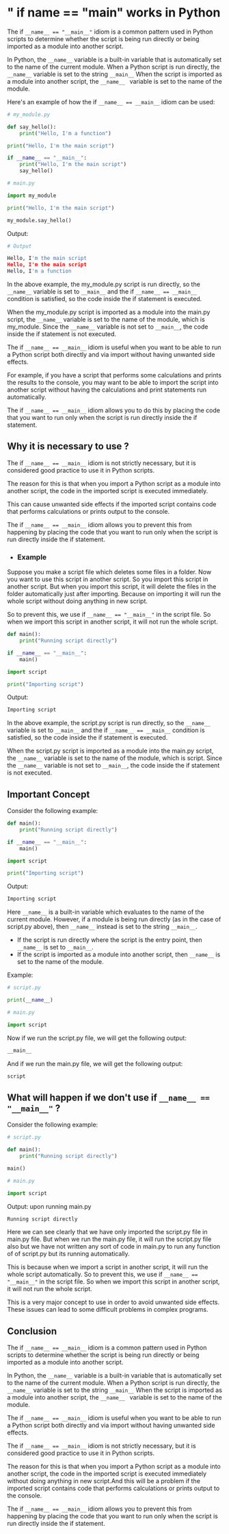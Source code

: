 # " if __name__ == "__main__" works in Python

The if ```__name__ == "__main__"``` idiom is a common pattern used in Python scripts to determine whether the script is being run directly or being imported as a module into another script.

In Python, the ```__name__``` variable is a built-in variable that is automatically set to the name of the current module. When a Python script is run directly, the ```__name__``` variable is set to the string ```__main__``` When the script is imported as a module into another script, the ```__name__ ``` variable is set to the name of the module.

Here's an example of how the if ```__name__ == __main__``` idiom can be used:

```python
# my_module.py

def say_hello():
    print("Hello, I'm a function")

print("Hello, I'm the main script")

if __name__ == "__main__":
    print("Hello, I'm the main script")
    say_hello()
```

```python
# main.py

import my_module

print("Hello, I'm the main script")

my_module.say_hello()
```

Output:

```python
# Output

Hello, I'm the main script
Hello, I'm the main script
Hello, I'm a function
```

In the above example, the my_module.py script is run directly, so the ```__name__``` variable is set to ```__main__``` and the if ```__name__ == __main__``` condition is satisfied, so the code inside the if statement is executed.

When the my_module.py script is imported as a module into the main.py script, the ```__name__``` variable is set to the name of the module, which is my_module. Since the ```__name__``` variable is not set to ```__main__```, the code inside the if statement is not executed.

The if ```__name__ == __main__``` idiom is useful when you want to be able to run a Python script both directly and via import without having unwanted side effects.

For example, if you have a script that performs some calculations and prints the results to the console, you may want to be able to import the script into another script without having the calculations and print statements run automatically.

The if ```__name__ == __main__``` idiom allows you to do this by placing the code that you want to run only when the script is run directly inside the if statement.

## Why it is necessary to use ?

The if ```__name__ == __main__``` idiom is not strictly necessary, but it is considered good practice to use it in Python scripts.

The reason for this is that when you import a Python script as a module into another script, the code in the imported script is executed immediately.

This can cause unwanted side effects if the imported script contains code that performs calculations or prints output to the console.

The if ```__name__ == __main__``` idiom allows you to prevent this from happening by placing the code that you want to run only when the script is run directly inside the if statement.

- ### Example

Suppose you make a script file which deletes some files in a folder. Now you want to use this script in another script. So you import this script in another script. But when you import this script, it will delete the files in the folder automatically just after importing. Because on importing it will run the whole script without doing anything in new script. 

So to prevent this, we use if ```__name__ == "__main__"``` in the script file. So when we import this script in another script, it will not run the whole script.

```python
def main():
    print("Running script directly")

if __name__ == "__main__":
    main()
```

```python
import script

print("Importing script")
```

Output:

```python
Importing script
```

In the above example, the script.py script is run directly, so the ```__name__``` variable is set to ```__main__``` and the if ```__name__ == __main__``` condition is satisfied, so the code inside the if statement is executed.

When the script.py script is imported as a module into the main.py script, the ```__name__``` variable is set to the name of the module, which is script. Since the ```__name__``` variable is not set to ```__main__```, the code inside the if statement is not executed.

## Important Concept

Consider the following example:

```python
def main():
    print("Running script directly")

if __name__ == "__main__":
    main()
```

```python
import script

print("Importing script")
```

Output:

```python
Importing script
```

Here ```__name__``` is a built-in variable which evaluates to the name of the current module. However, if a module is being run directly (as in the case of script.py above), then ```__name__``` instead is set to the string ```__main__```.

- If the script is run directly where the script is the entry point, then ```__name__``` is set to ```__main__```.
- If the script is imported as a module into another script, then ```__name__``` is set to the name of the module.

Example:

```python
# script.py

print(__name__)
```

```python
# main.py

import script
```

Now if we run the script.py file, we will get the following output:

```python
__main__
```

And if we run the main.py file, we will get the following output:

```python
script
```

## What will happen if we don't use if ```__name__ == "__main__"``` ?

Consider the following example:

```python
# script.py

def main():
    print("Running script directly")

main()
```

```python
# main.py

import script
```

Output: upon running main.py

```python
Running script directly
```

Here we can see clearly that we have only imported the script.py file in main.py file. But when we run the main.py file, it will run the script.py file also but we have not written any sort of code in main.py to run any function of of script.py but its running automatically.

This is because when we import a script in another script, it will run the whole script automatically. So to prevent this, we use if ```__name__ == "__main__"``` in the script file. So when we import this script in another script, it will not run the whole script.

This is a very major concept to use in order to avoid unwanted side effects. These issues can lead to some difficult problems in complex programs.

## Conclusion

The if ```__name__ == __main__``` idiom is a common pattern used in Python scripts to determine whether the script is being run directly or being imported as a module into another script.

In Python, the ```__name__``` variable is a built-in variable that is automatically set to the name of the current module. When a Python script is run directly, the ```__name__``` variable is set to the string ```__main__``` When the script is imported as a module into another script, the ```__name__ ``` variable is set to the name of the module.

The if ```__name__ == __main__``` idiom is useful when you want to be able to run a Python script both directly and via import without having unwanted side effects.

The if ```__name__ == __main__``` idiom is not strictly necessary, but it is considered good practice to use it in Python scripts.

The reason for this is that when you import a Python script as a module into another script, the code in the imported script is executed immediately without doing anything in new script.And this will be a problem if the imported script contains code that performs calculations or prints output to the console.

The if ```__name__ == __main__``` idiom allows you to prevent this from happening by placing the code that you want to run only when the script is run directly inside the if statement.